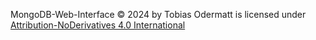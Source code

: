 MongoDB-Web-Interface © 2024 by Tobias Odermatt is licensed under [Attribution-NoDerivatives 4.0 International](https://creativecommons.org/licenses/by-nd/4.0/?ref=chooser-v1)
